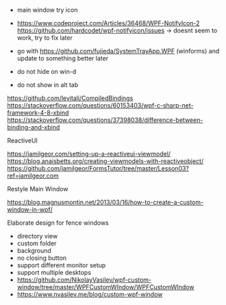 - main window try icon
 - https://www.codeproject.com/Articles/36468/WPF-NotifyIcon-2 https://github.com/hardcodet/wpf-notifyicon/issues -> doesnt seem to work, try to fix later
 - go with https://github.com/fujieda/SystemTrayApp.WPF (winforms) and update to something better later

- do not hide on win-d
- do not show in alt tab


https://github.com/levitali/CompiledBindings
https://stackoverflow.com/questions/60153403/wpf-c-sharp-net-framework-4-8-xbind
https://stackoverflow.com/questions/37398038/difference-between-binding-and-xbind


ReactiveUI

https://jamilgeor.com/setting-up-a-reactiveui-viewmodel/
https://blog.anaisbetts.org/creating-viewmodels-with-reactiveobject/
https://github.com/jamilgeor/FormsTutor/tree/master/Lesson03?ref=jamilgeor.com


Restyle Main Window

https://blog.magnusmontin.net/2013/03/16/how-to-create-a-custom-window-in-wpf/

Elaborate design for fence windows
- directory view
- custom folder
- background
- no closing button
- support different monitor setup
- support multiple desktops
- https://github.com/NikolayVasilev/wpf-custom-window/tree/master/WPFCustomWIndow/WPFCustomWIndow
- https://www.nvasilev.me/blog/custom-wpf-window